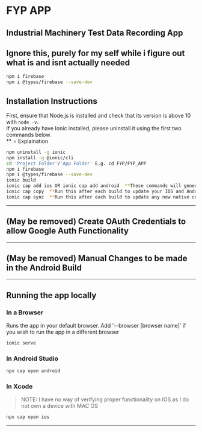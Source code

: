 # FYP APP
## Industrial Machinery Test Data Recording App
## Ignore this, purely for my self while i figure out what is and isnt actually needed
```bash
npm i firebase
npm i @types/firebase --save-dev
```
## Installation Instructions
First, ensure that Node.js is installed and check that its version is above 10 with ```node -v```.   
If you already have Ionic installed, please uninstall it using the first two commands below.   
** = Explaination

```bash
npm uninstall -g ionic
npm install -g @ionic/cli
cd 'Project Folder'/'App Folder' E.g. cd FYP/FYP_APP
npm i firebase
npm i @types/firebase --save-dev
ionic build
ionic cap add ios OR ionic cap add android  **These commands will generate IOS and Android compatible builds of the app.  Both of these can be run
ionic cap copy  **Run this after each build to update your IOS and Android builds with any new code
ionic cap sync  **Run this after each build to update any new native code
```
***
## (May be removed) Create OAuth Credentials to allow Google Auth Functionality

***
## (May be removed) Manual Changes to be made in the Android Build

***
## Running the app locally

### In a Browser
Runs the app in your default browser.  Add '--browser [browser name]' if you wish to run the app in a different browser
```bash
ionic serve
```
### In Android Studio
```bash
npx cap open android
```
### In Xcode
> NOTE:  I have no way of verifying proper functionality on IOS as I do not own a device with MAC OS
```bash
npx cap open ios
```
***
